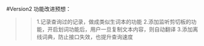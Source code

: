 #Version2 功能改进预想：
>>1.记录查询过的记录，做成类似生词本的功能
>>2.添加监听剪切板的功能，开启划词功能后，用户一旦复制文本内容，则自动翻译
>>3.添加离线词典，防止接口失效，也提升查询速度
